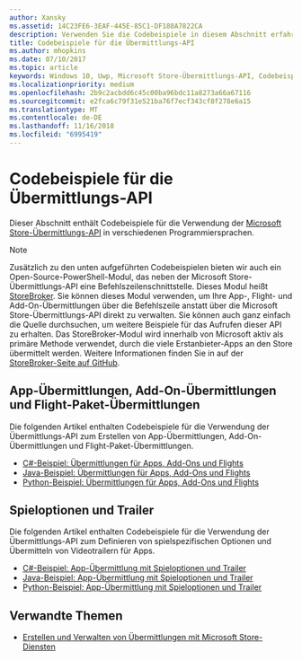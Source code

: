 ```yaml
---
author: Xansky
ms.assetid: 14C23FE6-3EAF-445E-85C1-DF188A7822CA
description: Verwenden Sie die Codebeispiele in diesem Abschnitt erfahren Sie mehr über die Verwendung der Microsoft Store-Übermittlungs-API.
title: Codebeispiele für die Übermittlungs-API
ms.author: mhopkins
ms.date: 07/10/2017
ms.topic: article
keywords: Windows 10, Uwp, Microsoft Store-Übermittlungs-API, Codebeispiele
ms.localizationpriority: medium
ms.openlocfilehash: 2b9c2acbdd6c45c00ba96bdc11a8273a66a67116
ms.sourcegitcommit: e2fca6c79f31e521ba76f7ecf343cf8f278e6a15
ms.translationtype: MT
ms.contentlocale: de-DE
ms.lasthandoff: 11/16/2018
ms.locfileid: "6995419"
---
```

# <a name="code-examples-for-the-submission-api"></a>Codebeispiele für die Übermittlungs-API

Dieser Abschnitt enthält Codebeispiele für die Verwendung der [Microsoft Store-Übermittlungs-API](create-and-manage-submissions-using-windows-store-services.md) in verschiedenen Programmiersprachen.

> [!NOTE]
> Zusätzlich zu den unten aufgeführten Codebeispielen bieten wir auch ein Open-Source-PowerShell-Modul, das neben der Microsoft Store-Übermittlungs-API eine Befehlszeilenschnittstelle. Dieses Modul heißt [StoreBroker](https://aka.ms/storebroker). Sie können dieses Modul verwenden, um Ihre App-, Flight- und Add-On-Übermittlungen über die Befehlszeile anstatt über die Microsoft Store-Übermittlungs-API direkt zu verwalten. Sie können auch ganz einfach die Quelle durchsuchen, um weitere Beispiele für das Aufrufen dieser API zu erhalten. Das StoreBroker-Modul wird innerhalb von Microsoft aktiv als primäre Methode verwendet, durch die viele Erstanbieter-Apps an den Store übermittelt werden. Weitere Informationen finden Sie in auf der [StoreBroker-Seite auf GitHub](https://aka.ms/storebroker).

## <a name="app-submissions-add-on-submissions-and-package-flight-submissions"></a>App-Übermittlungen, Add-On-Übermittlungen und Flight-Paket-Übermittlungen

Die folgenden Artikel enthalten Codebeispiele für die Verwendung der Übermittlungs-API zum Erstellen von App-Übermittlungen, Add-On-Übermittlungen und Flight-Paket-Übermittlungen.

* [C#-Beispiel: Übermittlungen für Apps, Add-Ons und Flights](csharp-code-examples-for-the-windows-store-submission-api.md)
* [Java-Beispiel: Übermittlungen für Apps, Add-Ons und Flights](java-code-examples-for-the-windows-store-submission-api.md)
* [Python-Beispiel: Übermittlungen für Apps, Add-Ons und Flights](python-code-examples-for-the-windows-store-submission-api.md)

## <a name="game-options-and-trailers"></a>Spieloptionen und Trailer

Die folgenden Artikel enthalten Codebeispiele für die Verwendung der Übermittlungs-API zum Definieren von spielspezifischen Optionen und Übermitteln von Videotrailern für Apps.

* [C#-Beispiel: App-Übermittlung mit Spieloptionen und Trailer](csharp-code-examples-for-submissions-game-options-and-trailers.md)
* [Java-Beispiel: App-Übermittlung mit Spieloptionen und Trailer](java-code-examples-for-submissions-game-options-and-trailers.md)
* [Python-Beispiel: App-Übermittlung mit Spieloptionen und Trailer](python-code-examples-for-submissions-game-options-and-trailers.md)

## <a name="related-topics"></a>Verwandte Themen

* [Erstellen und Verwalten von Übermittlungen mit Microsoft Store-Diensten](create-and-manage-submissions-using-windows-store-services.md)
